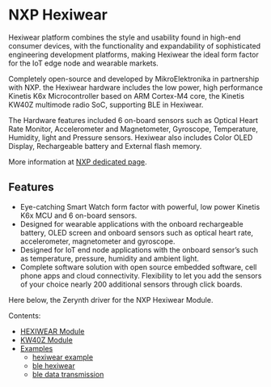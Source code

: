 # NXP Hexiwear

Hexiwear platform combines the style and usability found in high-end consumer devices, with the functionality and expandability of sophisticated engineering development platforms, making Hexiwear the ideal form factor for the IoT edge node and wearable markets.

Completely open-source and developed by MikroElektronika in partnership with NXP. the Hexiwear hardware includes the low power, high performance Kinetis K6x Microcontroller based on ARM Cortex-M4 core, the Kinetis KW40Z multimode radio SoC, supporting BLE in Hexiwear.

The Hardware features included 6 on-board sensors such as Optical Heart Rate Monitor, Accelerometer and Magnetometer, Gyroscope, Temperature, Humidity, light and Pressure sensors. Hexiwear also includes Color OLED Display, Rechargeable battery and External flash memory.

More information at [NXP dedicated page](http://www.nxp.com/products/reference-designs/hexiwear-complete-iot-development-solution:HEXIWEAR).

## Features


* Eye-catching Smart Watch form factor with powerful, low power Kinetis K6x MCU and 6 on-board sensors.
* Designed for wearable applications with the onboard rechargeable battery, OLED screen and onboard sensors such as optical heart rate, accelerometer, magnetometer and gyroscope.
* Designed for IoT end node applications with the onboard sensor’s such as temperature, pressure, humidity and ambient light.
* Complete software solution with open source embedded software, cell phone apps and cloud connectivity. Flexibility to let you add the sensors of your choice nearly 200 additional sensors through click boards.

Here below, the Zerynth driver for the NXP Hexiwear Module.


Contents:
 
 -   [HEXIWEAR Module](https://docs.zerynth.com/latest/official/lib.nxp.hexiwear/docs/official_lib.nxp.hexiwear_hexiwear.html)
 -   [KW40Z Module](https://docs.zerynth.com/latest/official/lib.nxp.hexiwear/docs/official_lib.nxp.hexiwear_kw40z_kw40z.html)
 -   [Examples](https://docs.zerynth.com/latest/official/lib.nxp.hexiwear/examples/examples.html)
     -   [hexiwear example](https://docs.zerynth.com/latest/official/lib.nxp.hexiwear/examples/examples.html#hexiwear-example)
     -   [ble hexiwear](https://docs.zerynth.com/latest/official/lib.nxp.hexiwear/examples/examples.html#ble-hexiwear)
     -   [ble data transmission](https://docs.zerynth.com/latest/official/lib.nxp.hexiwear/examples/examples.html#ble-data-transmission)


<!--stackedit_data:
eyJoaXN0b3J5IjpbMzUzMDA0MDM0XX0=
-->